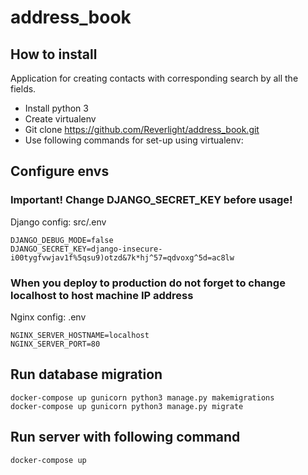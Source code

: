 # address_book
## How to install
Application for creating contacts with corresponding search by all the fields.
* Install python 3
* Create virtualenv
* Git clone https://github.com/Reverlight/address_book.git
* Use following commands for set-up using virtualenv:

## Configure envs

### Important! Change DJANGO_SECRET_KEY before usage!

Django config: src/.env
```
DJANGO_DEBUG_MODE=false
DJANGO_SECRET_KEY=django-insecure-i00tygfvwjav1f%5qsu9)otzd&7k*hj^57=qdvoxg^5d=ac8lw
```
### When you deploy to production do not forget to change localhost to host machine IP address
Nginx config: .env
```
NGINX_SERVER_HOSTNAME=localhost
NGINX_SERVER_PORT=80
```

## Run database migration
```
docker-compose up gunicorn python3 manage.py makemigrations
docker-compose up gunicorn python3 manage.py migrate
```

## Run server with following command

```
docker-compose up
```
